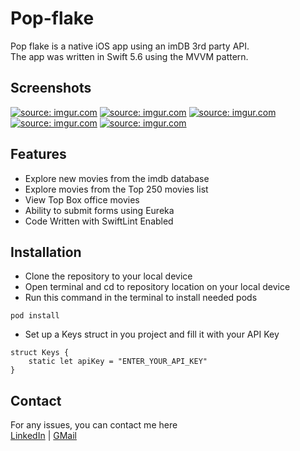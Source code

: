 # Pop-flake
Pop flake is a native iOS app using an imDB 3rd party API. \
The app was written in Swift 5.6 using the MVVM pattern.

## Screenshots
<a href="https://imgur.com/a1mTAw4"><img src="https://i.imgur.com/a1mTAw4l.png" title="source: imgur.com" /></a>
<a href="https://imgur.com/3mbgZx9"><img src="https://i.imgur.com/3mbgZx9l.png" title="source: imgur.com" /></a>
<a href="https://imgur.com/UQODx8N"><img src="https://i.imgur.com/UQODx8Nl.png" title="source: imgur.com" /></a>
<a href="https://imgur.com/FI4dHDk"><img src="https://i.imgur.com/FI4dHDkl.png" title="source: imgur.com" /></a>
<a href="https://imgur.com/cc12Y6d"><img src="https://i.imgur.com/cc12Y6dl.png" title="source: imgur.com" /></a>

## Features
- Explore new movies from the imdb database
- Explore movies from the Top 250 movies list
- View Top Box office movies
- Ability to submit forms using Eureka
- Code Written with SwiftLint Enabled

## Installation
- Clone the repository to your local device
- Open terminal and cd to repository location on your local device
- Run this command in the terminal to install needed pods
```
pod install
```
- Set up a Keys struct in you project and fill it with your API Key
```
struct Keys {
    static let apiKey = "ENTER_YOUR_API_KEY"
}
```

## Contact
For any issues, you can contact me here\
[LinkedIn](https://www.linkedin.com/in/lefathy/) | [GMail](mailto:ahmedfathy.mha@gmail.com)
